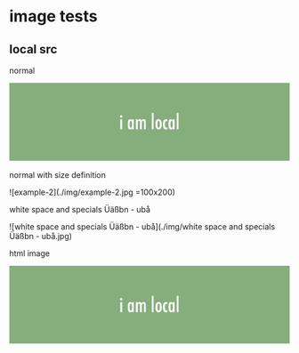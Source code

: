 # image tests

## local src

normal

![example](./img/example.png)

normal with size definition

![example-2](./img/example-2.jpg =100x200)

white space and specials Üäßbn - ubå

![white space and specials Üäßbn - ubå](./img/white space and specials Üäßbn - ubå.jpg)

html image

<img src="./img/example.png" alt="html image" />
